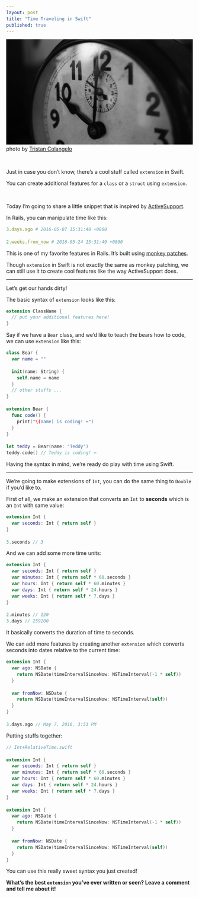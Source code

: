 ```yaml
---
layout: post
title: "Time Traveling in Swift"
published: true
---
```


![time traveling](/public/images/time-traveling.jpg)
<span class="notes">photo by [Tristan Colangelo](https://unsplash.com/@tcrawlers)</span>

<br />

Just in case you don’t know, there’s a cool stuff called `extension` in Swift.

You can create additional features for a `class` or a `struct` using `extension`.

<br />

Today I’m going to share a little snippet that is inspired by [ActiveSupport](https://github.com/rails/rails/tree/master/activesupport).

In Rails, you can manipulate time like this:

```ruby
3.days.ago # 2016-05-07 15:31:40 +0800

2.weeks.from_now # 2016-05-24 15:31:49 +0800
```

This is one of my favorite features in Rails. It’s built using [monkey patches](http://stackoverflow.com/questions/394144/what-does-monkey-patching-exactly-mean-in-ruby).

Though `extension` in Swift is not exactly the same as monkey patching, we can still use it to create cool features like the way ActiveSupport does.

<hr />

Let’s get our hands dirty!

The basic syntax of `extension` looks like this:

```swift
extension ClassName {
  // put your additional features here!
}
```

Say if we have a `Bear` class, and we’d like to teach the bears how to code, we can use `extension` like this:

```swift
class Bear {
  var name = ""

  init(name: String) {
    self.name = name
  }
  // other stuffs ...
}

extension Bear {
  func code() {
    print("\(name) is coding! ⌨️")
  }
}

let teddy = Bear(name: "Teddy")
teddy.code() // Teddy is coding! ⌨️
```

Having the syntax in mind, we’re ready do play with time using Swift.

<hr />

We’re going to make extensions of `Int`, you can do the same thing to `Double` if you’d like to.

First of all, we make an extension that converts an `Int` to **seconds** which is an `Int` with same value:

```swift
extension Int {
  var seconds: Int { return self }
}

3.seconds // 3
```

And we can add some more time units:

```swift
extension Int {
  var seconds: Int { return self }
  var minutes: Int { return self * 60.seconds }
  var hours: Int { return self * 60.minutes }
  var days: Int { return self * 24.hours }
  var weeks: Int { return self * 7.days }
}

2.minutes // 120
3.days // 259200
```

It basically converts the duration of time to seconds.

We can add more features by creating another `extension` which converts seconds into dates relative to the current time:

```swift
extension Int {
  var ago: NSDate {
    return NSDate(timeIntervalSinceNow: NSTimeInterval(-1 * self))
  }

  var fromNow: NSDate {
    return NSDate(timeIntervalSinceNow: NSTimeInterval(self))
  }
}

3.days.ago // May 7, 2016, 3:53 PM
```

Putting stuffs together:

```swift
// Int+RelativeTime.swift

extension Int {
  var seconds: Int { return self }
  var minutes: Int { return self * 60.seconds }
  var hours: Int { return self * 60.minutes }
  var days: Int { return self * 24.hours }
  var weeks: Int { return self * 7.days }
}

extension Int {
  var ago: NSDate {
    return NSDate(timeIntervalSinceNow: NSTimeInterval(-1 * self))
  }

  var fromNow: NSDate {
    return NSDate(timeIntervalSinceNow: NSTimeInterval(self))
  }
}
```

You can use this really sweet syntax you just created!

**What’s the best `extension` you’ve ever written or seen? Leave a comment and tell me about it!**
